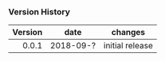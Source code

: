 ### Version History
| Version | date      | changes
| ------: | --------- | -----------------
|  0.0.1  | 2018-09-? | initial release
